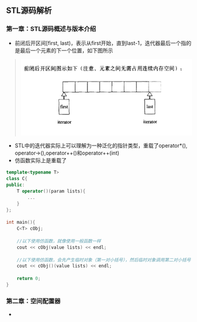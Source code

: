 ## STL源码解析

### 第一章：STL源码概述与版本介绍
* 前闭后开区间[first, last)，表示从first开始，直到last-1，迭代器最后一个指的是最后一个元素的下一个位置，如下图所示
> ![](Images/Iterator.png)
* STL中的迭代器实际上可以理解为一种泛化的指针类型，重载了operator*(), operator->(),operator++()和operator++(int)
* 仿函数实际上是重载了 
```c++
template<typename T>
class C{
public:
	T operator()(param lists){
		...
	}
};

int main(){
	C<T> cObj;

	//以下使用仿函数，就像使用一般函数一样
	cout << cObj(value lists) << endl;

	//以下使用仿函数，会先产生临时对象（第一对小括号），然后临时对象调用第二对小括号
	cout << cObj()(value lists) << endl;

	return 0;
}
```

### 第二章：空间配置器
* 
